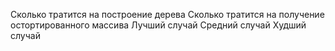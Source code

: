 Сколько тратится на построение дерева
Сколько тратится на получение остортированного массива
Лучший случай
Средний случай
Худший случай
